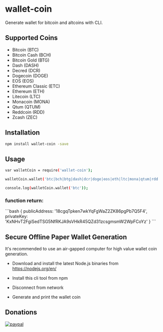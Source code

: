 # wallet-coin


Generate wallet for bitcoin and altcoins with CLI.

## Supported Coins
* Bitcoin (BTC)
* Bitcoin Cash (BCH)
* Bitcoin Gold (BTG)
* Dash (DASH)
* Decred (DCR)
* Dogecoin (DOGE)
* EOS (EOS)
* Ethereum Classic (ETC)
* Ethereum (ETH)
* Litecoin (LTC)
* Monacoin (MONA)
* Qtum (QTUM)
* Reddcoin (RDD)
* Zcash (ZEC)

## Installation
```bash
npm install wallet-coin -save
```

## Usage
```bash
var walletCoin = require('wallet-coin');
```
```bash
walletCoin.wallet('btc|bch|btg|dash|dcr|doge|eos|eth|ltc|mona|qtum|rdd|zec');
```
```bash
console.log(walletCoin.wallet('btc'));
```

<h3>function return:</h3>
```bash
{ publicAddress: '18cgqTpken7wkYqFgWaZ2ZK86pgPb7Q5F4',
  privateKey: 'KxNHvT2FgiSedTSG5NfRKJA9sVHkR45QZd31zcsgmsmW2WpFCoYz' }
```

## Secure Offline Paper Wallet Generation

It's recommended to use an air-gapped computer for high value wallet coin generation. 

* Download and install the latest Node.js binaries from https://nodejs.org/en/

* Install this cli tool from npm

* Disconnect from network

* Generate and print the wallet coin


## Donations

[![paypal](https://www.paypalobjects.com/en_US/i/btn/btn_donateCC_LG.gif)](https://www.paypal.com/cgi-bin/webscr?cmd=_s-xclick&hosted_button_id=KRPG68JZFXGQG)